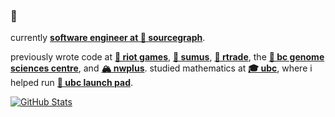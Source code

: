 ### 👋 

currently [**software engineer at 🔎 sourcegraph**](https://bobheadxi.dev/experience/sourcegraph).

previously wrote code at [**👊 riot games**](https://bobheadxi.dev/experience/riot-games), [**🏡 sumus**](https://bobheadxi.dev/experience/sumus), [**🚢 rtrade**](https://bobheadxi.dev/experience/rtrade-techologies), the [**💊 bc genome sciences centre**](https://bobheadxi.dev/bcgsc/), and [**🏔️ nwplus**](https://bobheadxi.dev/open-source/nwhacks2019).
studied mathematics at [**🎓 ubc**](https://ubc.ca/), where i helped run [**🚀 ubc launch pad**](https://ubclaunchpad.com/).

[![GitHub Stats](https://github-readme-stats.vercel.app/api?username=bobheadxi&hide=stars,contribs&show_icons=true&hide_title=true&hide_rank=true&count_private=true&icon_color=5A85F3&include_all_commits=true&theme=dark)](https://bobheadxi.dev/open-source/)
